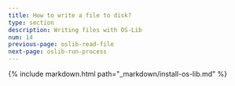 ```yaml
---
title: How to write a file to disk?
type: section
description: Writing files with OS-Lib
num: 14
previous-page: oslib-read-file
next-page: oslib-run-process
---
```


{% include markdown.html path="_markdown/install-os-lib.md" %}

